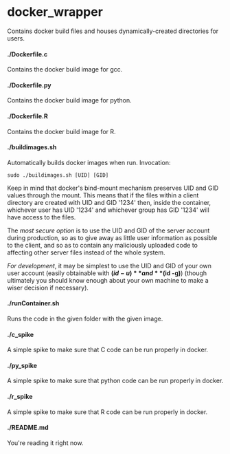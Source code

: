 # docker_wrapper
Contains docker build files and houses dynamically-created directories for users.

#### ./Dockerfile.c
Contains the docker build image for gcc.

#### ./Dockerfile.py
Contains the docker build image for python.

#### ./Dockerfile.R
Contains the docker build image for R.

#### ./buildimages.sh
Automatically builds docker images when run.
Invocation:

	sudo ./buildimages.sh [UID] [GID]

Keep in mind that docker's bind-mount mechanism preserves UID and GID values through the mount. This means that if the files within a client directory are created with UID and GID '1234' then, inside the container, whichever user has UID '1234' and whichever group has GID '1234' will have access to the files.

The *most secure option* is to use the UID and GID of the server account during production, so as to give away as little user information as possible to the client, and so as to contain any maliciously uploaded code to affecting other server files instead of the whole system.

*For development*, it may be simplest to use the UID and GID of your own user account (easily obtainable with **$(id -u)** and **$(id -g)**) (though ultimately you should know enough about your own machine to make a wiser decision if necessary).

#### ./runContainer.sh
Runs the code in the given folder with the given image.

#### ./c_spike
A simple spike to make sure that C code can be run properly in docker.

#### ./py_spike
A simple spike to make sure that python code can be run properly in docker.

#### ./r_spike
A simple spike to make sure that R code can be run properly in docker.

#### ./README.md
You're reading it right now.
